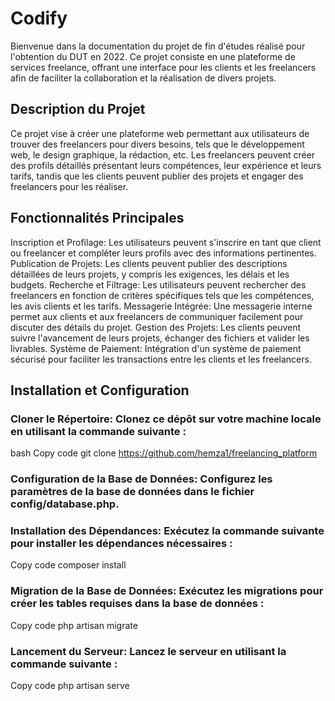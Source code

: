 # Codify

Bienvenue dans la documentation du projet de fin d'études réalisé pour l'obtention du DUT en 2022. Ce projet consiste en une plateforme de services freelance, offrant une interface pour les clients et les freelancers afin de faciliter la collaboration et la réalisation de divers projets.

## Description du Projet
Ce projet vise à créer une plateforme web permettant aux utilisateurs de trouver des freelancers pour divers besoins, tels que le développement web, le design graphique, la rédaction, etc. Les freelancers peuvent créer des profils détaillés présentant leurs compétences, leur expérience et leurs tarifs, tandis que les clients peuvent publier des projets et engager des freelancers pour les réaliser.

## Fonctionnalités Principales
Inscription et Profilage: Les utilisateurs peuvent s'inscrire en tant que client ou freelancer et compléter leurs profils avec des informations pertinentes.
Publication de Projets: Les clients peuvent publier des descriptions détaillées de leurs projets, y compris les exigences, les délais et les budgets.
Recherche et Filtrage: Les utilisateurs peuvent rechercher des freelancers en fonction de critères spécifiques tels que les compétences, les avis clients et les tarifs.
Messagerie Intégrée: Une messagerie interne permet aux clients et aux freelancers de communiquer facilement pour discuter des détails du projet.
Gestion des Projets: Les clients peuvent suivre l'avancement de leurs projets, échanger des fichiers et valider les livrables.
Système de Paiement: Intégration d'un système de paiement sécurisé pour faciliter les transactions entre les clients et les freelancers.


## Installation et Configuration

### Cloner le Répertoire: Clonez ce dépôt sur votre machine locale en utilisant la commande suivante :
bash
Copy code
git clone https://github.com/hemza1/freelancing_platform

### Configuration de la Base de Données: Configurez les paramètres de la base de données dans le fichier config/database.php.

### Installation des Dépendances: Exécutez la commande suivante pour installer les dépendances nécessaires :

Copy code
composer install
### Migration de la Base de Données: Exécutez les migrations pour créer les tables requises dans la base de données :

Copy code
php artisan migrate
### Lancement du Serveur: Lancez le serveur en utilisant la commande suivante :

Copy code
php artisan serve
